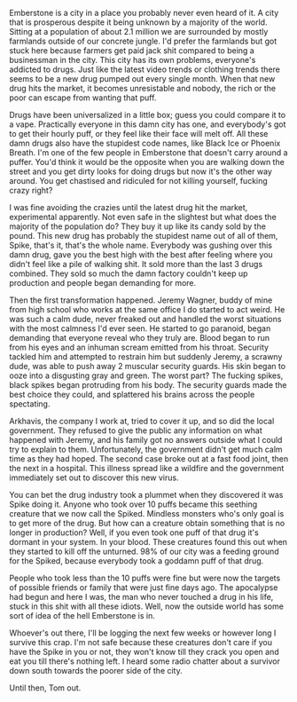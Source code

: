 Emberstone is a city in a place you probably never even heard of it. A city that is prosperous despite it being unknown by a majority of the world. Sitting at a population of about 2.1 million we are surrounded by mostly farmlands outside of our concrete jungle. I'd prefer the farmlands but got stuck here because farmers get paid jack shit compared to being a businessman in the city. This city has its own problems, everyone's addicted to drugs. Just like the latest video trends or clothing trends there seems to be a new drug pumped out every single month. When that new drug hits the market, it becomes unresistable and nobody, the rich or the poor can escape from wanting that puff. 

Drugs have been universalized in a little box; guess you could compare it to a vape. Practically everyone in this damn city has one, and everybody's got to get their hourly puff, or they feel like their face will melt off. All these damn drugs also have the stupidest code names, like Black Ice or Phoenix Breath. I'm one of the few people in Emberstone that doesn't carry around a puffer. You'd think it would be the opposite when you are walking down the street and you get dirty looks for doing drugs but now it's the other way around. You get chastised and ridiculed for not killing yourself, fucking crazy right?

I was fine avoiding the crazies until the latest drug hit the market, experimental apparently. Not even safe in the slightest but what does the majority of the population do? They buy it up like its candy sold by the pound. This new drug has probably the stupidest name out of all of them, Spike, that's it, that's the whole name. Everybody was gushing over this damn drug, gave you the best high with the best after feeling where you didn't feel like a pile of walking shit. It sold more than the last 3 drugs combined. They sold so much the damn factory couldn't keep up production and people began demanding for more.

Then the first transformation happened. Jeremy Wagner, buddy of mine from high school who works at the same office I do started to act weird. He was such a calm dude, never freaked out and handled the worst situations with the most calmness I'd ever seen. He started to go paranoid, began demanding that everyone reveal who they truly are. Blood began to run from his eyes and an inhuman scream emitted from his throat. Security tackled him and attempted to restrain him but suddenly Jeremy, a scrawny dude, was able to push away 2 muscular security guards. His skin began to ooze into a disgusting gray and green. The worst part? The fucking spikes, black spikes began protruding from his body. The security guards made the best choice they could, and splattered his brains across the people spectating.

Arkhavis, the company I work at, tried to cover it up, and so did the local government. They refused to give the public any information on what happened with Jeremy, and his family got no answers outside what I could try to explain to them. Unfortunately, the government didn't get much calm time as they had hoped. The second case broke out at a fast food joint, then the next in a hospital. This illness spread like a wildfire and the government immediately set out to discover this new virus. 

You can bet the drug industry took a plummet when they discovered it was Spike doing it. Anyone who took over 10 puffs became this seething creature that we now call the Spiked. Mindless monsters who's only goal is to get more of the drug. But how can a creature obtain something that is no longer in production? Well, if you even took one puff of that drug it's dormant in your system. In your blood. These creatures found this out when they started to kill off the unturned. 98% of our city was a feeding ground for the Spiked, because everybody took a goddamn puff of that drug.

People who took less than the 10 puffs were fine but were now the targets of possible friends or family that were just fine days ago. The apocalypse had begun and here I was, the man who never touched a drug in his life, stuck in this shit with all these idiots. Well, now the outside world has some sort of idea of the hell Emberstone is in.

Whoever's out there, I'll be logging the next few weeks or however long I survive this crap. I'm not safe because these creatures don't care if you have the Spike in you or not, they won't know till they crack you open and eat you till there's nothing left. I heard some radio chatter about a survivor down south towards the poorer side of the city.

Until then, Tom out.